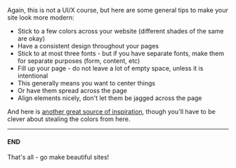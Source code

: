 
Again, this is not a UI/X course, but here are some general tips to make your site look more modern:

  

-   Stick to a few colors across your website (different shades of the same are okay)
-   Have a consistent design throughout your pages
-   Stick to at most three fonts - but if you have separate fonts, make them for separate purposes (form, content, etc)
-   Fill up your page - do not leave a lot of empty space, unless it is intentional
-   This generally means you want to center things
-   Or have them spread across the page
-   Align elements nicely, don't let them be jagged across the page

  

And here is [another great source of inspiration](https://speckyboy.com/flat-web-design/), though you'll have to be clever about stealing the colors from here.

  

----------

  

  

#### **END**

  

That's all - go make beautiful sites!
